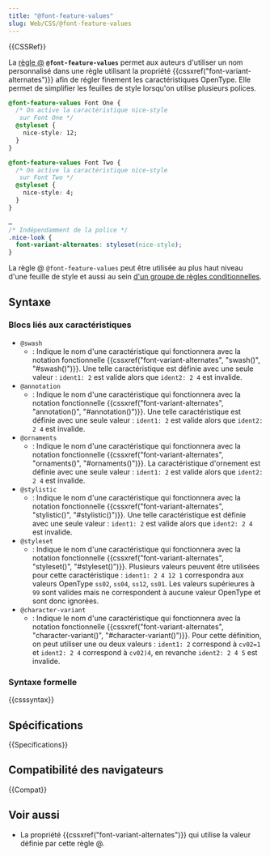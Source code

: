 ```yaml
---
title: "@font-feature-values"
slug: Web/CSS/@font-feature-values
---
```


{{CSSRef}}

La [règle @](/fr/docs/Web/CSS/CSS_syntax/At-rule) **`@font-feature-values`** permet aux auteurs d'utiliser un nom personnalisé dans une règle utilisant la propriété {{cssxref("font-variant-alternates")}} afin de régler finement les caractéristiques OpenType. Elle permet de simplifier les feuilles de style lorsqu'on utilise plusieurs polices.

```css
@font-feature-values Font One {
  /* On active la caractéristique nice-style
   sur Font One */
  @styleset {
    nice-style: 12;
  }
}

@font-feature-values Font Two {
  /* On active la caractéristique nice-style
   sur Font Two */
  @styleset {
    nice-style: 4;
  }
}

…
/* Indépendamment de la police */
.nice-look {
  font-variant-alternates: styleset(nice-style);
}
```

La règle @ `@font-feature-values` peut être utilisée au plus haut niveau d'une feuille de style et aussi au sein [d'un groupe de règles conditionnelles](/fr/docs/Web/CSS/CSS_syntax/At-rule).

## Syntaxe

### Blocs liés aux caractéristiques

- `@swash`
  - : Indique le nom d'une caractéristique qui fonctionnera avec la notation fonctionnelle {{cssxref("font-variant-alternates", "swash()", "#swash()")}}. Une telle caractéristique est définie avec une seule valeur : `ident1: 2` est valide alors que `ident2: 2 4` est invalide.
- `@annotation`
  - : Indique le nom d'une caractéristique qui fonctionnera avec la notation fonctionnelle {{cssxref("font-variant-alternates", "annotation()", "#annotation()")}}. Une telle caractéristique est définie avec une seule valeur : `ident1: 2` est valide alors que `ident2: 2 4` est invalide.
- `@ornaments`
  - : Indique le nom d'une caractéristique qui fonctionnera avec la notation fonctionnelle {{cssxref("font-variant-alternates", "ornaments()", "#ornaments()")}}. La caractéristique d'ornement est définie avec une seule valeur : `ident1: 2` est valide alors que `ident2: 2 4` est invalide.
- `@stylistic`
  - : Indique le nom d'une caractéristique qui fonctionnera avec la notation fonctionnelle {{cssxref("font-variant-alternates", "stylistic()", "#stylistic()")}}. Une telle caractéristique est définie avec une seule valeur : `ident1: 2` est valide alors que `ident2: 2 4` est invalide.
- `@styleset`
  - : Indique le nom d'une caractéristique qui fonctionnera avec la notation fonctionnelle {{cssxref("font-variant-alternates", "styleset()", "#styleset()")}}. Plusieurs valeurs peuvent être utilisées pour cette caractéristique : `ident1: 2 4 12 1` correspondra aux valeurs OpenType `ss02`, `ss04`, `ss12`, `ss01`. Les valeurs supérieures à `99` sont valides mais ne correspondent à aucune valeur OpenType et sont donc ignorées.
- `@character-variant`
  - : Indique le nom d'une caractéristique qui fonctionnera avec la notation fonctionnelle {{cssxref("font-variant-alternates", "character-variant()", "#character-variant()")}}. Pour cette définition, on peut utiliser une ou deux valeurs : `ident1: 2` correspond à `cv02=1` et `ident2: 2 4` correspond à `cv02)4`, en revanche `ident2: 2 4 5` est invalide.

### Syntaxe formelle

{{csssyntax}}

## Spécifications

{{Specifications}}

## Compatibilité des navigateurs

{{Compat}}

## Voir aussi

- La propriété {{cssxref("font-variant-alternates")}} qui utilise la valeur définie par cette règle @.
